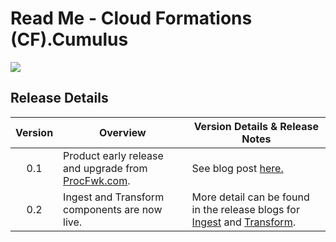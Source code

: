 # Read Me - Cloud Formations (CF).Cumulus

[ ![](https://static.wixstatic.com/media/e66568_635e25cb91f44be580ef08cd83e68c6f~mv2.jpg/v1/crop/x_480,y_506,w_5433,h_2414/fill/w_2221,h_987,al_c,q_90,usm_0.66_1.00_0.01,enc_auto/Cumulus%20Diagram.jpg) ](https://static.wixstatic.com/media/e66568_635e25cb91f44be580ef08cd83e68c6f~mv2.jpg/v1/crop/x_480,y_506,w_5433,h_2414/fill/w_2221,h_987,al_c,q_90,usm_0.66_1.00_0.01,enc_auto/Cumulus%20Diagram.jpg)

## Release Details

| Version | Overview | Version Details & Release Notes |
|:----:|--------------|--------|
| 0.1 |Product early release and upgrade from [ProcFwk.com](https://mrpaulandrew.github.io/procfwk/). | See blog post [here.](https://mrpaulandrew.com/2024/01/07/procfwk-is-getting-an-upgrade-to-cf-cumulus/)  |
| 0.2 |Ingest and Transform components are now live. | More detail can be found in the release blogs for [Ingest](https://www.cloudformations.org/post/introducing-cf-cumulus-ingest) and [Transform](https://www.cloudformations.org/post/launching-cf-cumulus-transform). |
